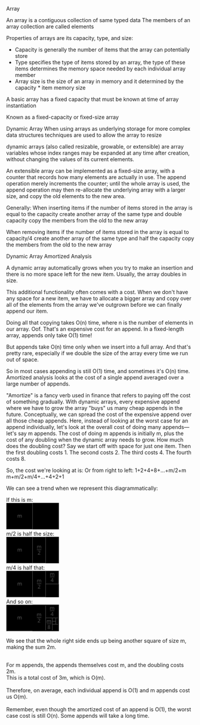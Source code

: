 Array

An array is a contiguous collection of same typed data
The members of an array collection are called elements

Properties of arrays are its capacity, type, and size:
* Capacity is generally the number of items that the array can potentially store
* Type specifies the type of items stored by an array, the type of these items determines the memory space needed by each individual array member
* Array size is the size of an array in memory and it determined by the capacity * item memory size

A basic array has a fixed capacity that must be known at time of array instantiation

Known as a fixed-capacity or fixed-size array



Dynamic Array
When using arrays as underlying storage for more complex data structures techniques are used to allow the array to resize

dynamic arrays (also called resizable, growable, or extensible) are array variables whose index ranges may be expanded at any time after creation, without changing the values of its current elements.

An extensible array can be implemented as a fixed-size array, with a counter that records how many elements are actually in use. The append operation merely increments the counter; until the whole array is used, the append operation may then re-allocate the underlying array with a larger size, and copy the old elements to the new area.


Generally:
When inserting items
if the number of items stored in the array is equal to the capacity
create another array of the same type and double capacity
copy the members from the old to the new array

When removing items
if the number of items stored in the array is equal to capacity/4
create another array of the same type and half the capacity
copy the members from the old to the new array




Dynamic Array Amortized Analysis

A dynamic array automatically grows when you try to make an insertion and there is no more space left for the new item. Usually, the array doubles in size.

This additional functionality often comes with a cost. When we don't have any space for a new item, we have to allocate a bigger array and copy over all of the elements from the array we've outgrown before we can finally append our item.

Doing all that copying takes O(n) time, where n is the number of elements in our array.
Oof. That's an expensive cost for an append. In a fixed-length array, appends only take O(1) time!

But appends take O(n) time only when we insert into a full array. And that's pretty rare, especially if we double the size of the array every time we run out of space.

So in most cases appending is still O(1) time, and sometimes it's O(n) time.
Amortized analysis looks at the cost of a single append averaged over a large number of appends.

"Amortize" is a fancy verb used in finance that refers to paying off the cost of something gradually. With dynamic arrays, every expensive append where we have to grow the array "buys" us many cheap appends in the future. Conceptually, we can spread the cost of the expensive append over all those cheap appends.
Here, instead of looking at the worst case for an append individually, let's look at the overall cost of doing many appends—let's say m appends.
The cost of doing m appends is initially m, plus the cost of any doubling when the dynamic array needs to grow. How much does the doubling cost?
Say we start off with space for just one item. Then the first doubling costs 1. The second costs 2. The third costs 4. The fourth costs 8.

So, the cost we're looking at is:        Or from right to left:
1+2+4+8+...+m/2+m             m+m/2+m/4+...+4+2+1

We can see a trend when we represent this diagrammatically:

If this is m:<br/>
![A](https://github.com/LiamJCates/Programming-Notes/blob/master/Data%20Structures/Array/images/Array_m.png)<br/>
m/2​ is half the size:<br/>
![A/2](https://github.com/LiamJCates/Programming-Notes/blob/master/Data%20Structures/Array/images/Array_m2.png)<br/>
m/4 is half that:<br/>
![A/4](https://github.com/LiamJCates/Programming-Notes/blob/master/Data%20Structures/Array/images/Array_m4.png)<br/>
And so on:<br/>
![A/8](https://github.com/LiamJCates/Programming-Notes/blob/master/Data%20Structures/Array/images/Array_m8.png)<br/>

We see that the whole right side ends up being another square of size m, making the sum 2m.<br/><br/>

For m appends, the appends themselves cost m, and the doubling costs 2m.<br/> This is a total cost of 3m, which is O(m).
<br/><br/>
Therefore, on average, each individual append is O(1) and m appends cost us O(m).
<br/><br/>
Remember, even though the amortized cost of an append is O(1), the worst case cost is still O(n). Some appends will take a long time.
